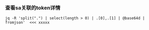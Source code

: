 ### 查看sa关联的token详情
```
jq -R 'split(".") | select(length > 0) | .[0],.[1] | @base64d | fromjson'  <<< xxxxx
```
